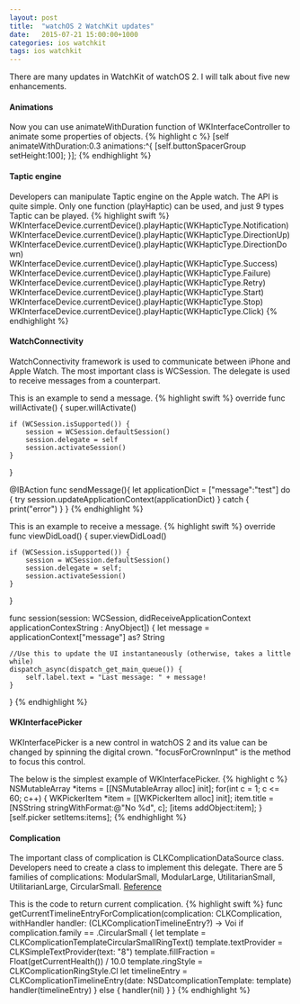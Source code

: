 ```yaml
---
layout: post
title:  "watchOS 2 WatchKit updates"
date:   2015-07-21 15:00:00+1000
categories: ios watchkit
tags: ios watchkit
---
```


There are many updates in WatchKit of watchOS 2. I will talk about five new enhancements.

#### Animations
Now you can use animateWithDuration function of WKInterfaceController to animate some properties of objects.
{% highlight c %} 
[self animateWithDuration:0.3 animations:^{
   [self.buttonSpacerGroup setHeight:100];
}];
{% endhighlight %}

#### Taptic engine
Developers can manipulate Taptic engine on the Apple watch. The API is quite simple. Only one function (playHaptic) can be used, and just 9 types Taptic can be played.
{% highlight swift %}
WKInterfaceDevice.currentDevice().playHaptic(WKHapticType.Notification)
WKInterfaceDevice.currentDevice().playHaptic(WKHapticType.DirectionUp)
WKInterfaceDevice.currentDevice().playHaptic(WKHapticType.DirectionDown)
WKInterfaceDevice.currentDevice().playHaptic(WKHapticType.Success)
WKInterfaceDevice.currentDevice().playHaptic(WKHapticType.Failure)
WKInterfaceDevice.currentDevice().playHaptic(WKHapticType.Retry)
WKInterfaceDevice.currentDevice().playHaptic(WKHapticType.Start)
WKInterfaceDevice.currentDevice().playHaptic(WKHapticType.Stop)
WKInterfaceDevice.currentDevice().playHaptic(WKHapticType.Click)
{% endhighlight %}

#### WatchConnectivity
WatchConnectivity framework is used to communicate between iPhone and Apple Watch. The most important class is WCSession. The delegate is used to receive messages from a counterpart.

This is an example to send a message.
{% highlight swift %}
override func willActivate() {
    super.willActivate()
    
    if (WCSession.isSupported()) {
        session = WCSession.defaultSession()
        session.delegate = self
        session.activateSession()
    }
}

@IBAction func sendMessage(){
  let applicationDict = ["message":"test"]
  do {
      try session.updateApplicationContext(applicationDict)
  } catch {
      print("error")
  }
}
{% endhighlight %}

This is an example to receive a message.
{% highlight swift %}
override func viewDidLoad() {
    super.viewDidLoad()
    
    if (WCSession.isSupported()) {
        session = WCSession.defaultSession()
        session.delegate = self;
        session.activateSession()
    }
}

func session(session: WCSession, didReceiveApplicationContext applicationContexString : AnyObject]) {
    let message = applicationContext["message"] as? String
    
    //Use this to update the UI instantaneously (otherwise, takes a little while)
    dispatch_async(dispatch_get_main_queue()) {
        self.label.text = "Last message: " + message!
    }
}
{% endhighlight %}


#### WKInterfacePicker
WKInterfacePicker is a new control in watchOS 2 and its value can be changed by spinning the digital crown. "focusForCrownInput" is the method to focus this control.

The below is the simplest example of WKInterfacePicker.
{% highlight c %}
NSMutableArray *items = [[NSMutableArray alloc] init];
for(int c = 1; c <= 60; c++) {
    WKPickerItem *item = [[WKPickerItem alloc] init];
    item.title = [NSString stringWithFormat:@"No %d", c];
    [items addObject:item];
}
[self.picker setItems:items];
{% endhighlight %}


#### Complication
The important class of complication is CLKComplicationDataSource class. Developers need to create a class to implement this delegate. There are 5 families of complications:  ModularSmall, ModularLarge, UtilitarianSmall, UtilitarianLarge, CircularSmall.
[Reference](http://www.sneakycrab.com/blog/2015/6/10/writing-your-own-watchkit-complications)

This is the code to return current complication.
{% highlight swift %}
func getCurrentTimelineEntryForComplication(complication: CLKComplication, withHandler handler: (CLKComplicationTimelineEntry?) -> Voi
   if complication.family == .CircularSmall {
       let template = CLKComplicationTemplateCircularSmallRingText()
       template.textProvider = CLKSimpleTextProvider(text: "8")
       template.fillFraction = Float(getCurrentHealth()) / 10.0
       template.ringStyle = CLKComplicationRingStyle.Cl
       let timelineEntry = CLKComplicationTimelineEntry(date: NSDatcomplicationTemplate: template)
       handler(timelineEntry)
   } else {
       handler(nil)
   }
}
{% endhighlight %}